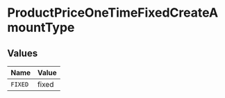 # ProductPriceOneTimeFixedCreateAmountType


## Values

| Name    | Value   |
| ------- | ------- |
| `FIXED` | fixed   |